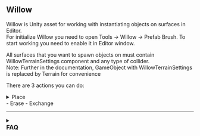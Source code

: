 <style>
h3{
margin: 0 0 0 0;
padding: 0 0 0 0;
}
</style>

## Willow

Willow is Unity asset for working with instantiating objects on surfaces in Editor.<br>
For initialize Willow you need to open Tools -> Willow -> Prefab Brush. To start working you need to enable it in Editor window.<br>

All surfaces that you want to spawn objects on must contain WillowTerrainSettings component and any type of collider.<br>
Note: Further in the documentation, GameObject with WillowTerrainSettings is replaced by Terrain for convenience<br>

There are 3 actions you can do:
<details>
  <summary>Place</summary>
	Instantiating objects on the surface.
	There are three types of detecting surfaces to spawn on:
		- Only on Terrain
		- Only on Objects
		- Both on Terrain and Objects
</details>	
- Erase
- Exchange

<hr>

<details>

<summary><strong><h3>FAQ</h3></strong></summary>
  
#### What is the minimum Unity version to use Willow?

Your project should be on Unity 2019.4.23f and higher.

#### I want to get it, how do I import it into my project?

Instruction:
1. Download last [Release](https://github.com/AnanasikDev/Willow/releases)
1. Go to your Unity project, go to Assets/Import Package/Custom Package and select the .unitypackage file you just downloaded
1. Click Import in the following window and wait for import.

#### I cant spawn objects, what may be wrong?

1. Make sure Willow is enabled.<br>
1. Make sure your surface that you want to spawn objects on contains WillowTerrainSettings component. It is important!<br>
1. Make sure you have at least one active spawnable object with setted Object.<br>
1. Make sure parameter Placement Type of global settings is OnlyOnTerrain or OnTerrainAndObjects, otherwise it is only possible to spawn objects on other objects.<br>
1. Make sure brush size is setted above 0.<br>

#### I cant see brush, what should I do?

This is a temporary bug I am trying to fix. You need to close Willow window and open it again.

</details>